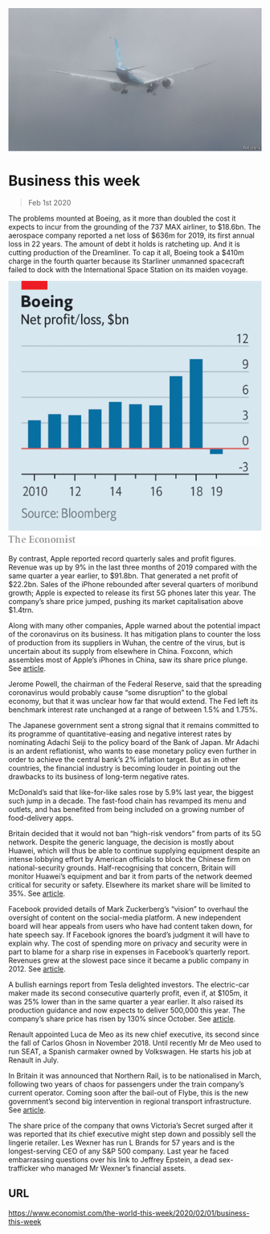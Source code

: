 ![](./images/20200201_WWP501.jpg)

# Business this week

> Feb 1st 2020

The problems mounted at Boeing, as it more than doubled the cost it expects to incur from the grounding of the 737 MAX airliner, to $18.6bn. The aerospace company reported a net loss of $636m for 2019, its first annual loss in 22 years. The amount of debt it holds is ratcheting up. And it is cutting production of the Dreamliner. To cap it all, Boeing took a $410m charge in the fourth quarter because its Starliner unmanned spacecraft failed to dock with the International Space Station on its maiden voyage.



![](./images/20200201_WWC034.png)

By contrast, Apple reported record quarterly sales and profit figures. Revenue was up by 9% in the last three months of 2019 compared with the same quarter a year earlier, to $91.8bn. That generated a net profit of $22.2bn. Sales of the iPhone rebounded after several quarters of moribund growth; Apple is expected to release its first 5G phones later this year. The company’s share price jumped, pushing its market capitalisation above $1.4trn.

Along with many other companies, Apple warned about the potential impact of the coronavirus on its business. It has mitigation plans to counter the loss of production from its suppliers in Wuhan, the centre of the virus, but is uncertain about its supply from elsewhere in China. Foxconn, which assembles most of Apple’s iPhones in China, saw its share price plunge. See [article](https://www.economist.com//node/21779144).

Jerome Powell, the chairman of the Federal Reserve, said that the spreading coronavirus would probably cause “some disruption” to the global economy, but that it was unclear how far that would extend. The Fed left its benchmark interest rate unchanged at a range of between 1.5% and 1.75%.

The Japanese government sent a strong signal that it remains committed to its programme of quantitative-easing and negative interest rates by nominating Adachi Seiji to the policy board of the Bank of Japan. Mr Adachi is an ardent reflationist, who wants to ease monetary policy even further in order to achieve the central bank’s 2% inflation target. But as in other countries, the financial industry is becoming louder in pointing out the drawbacks to its business of long-term negative rates.

McDonald’s said that like-for-like sales rose by 5.9% last year, the biggest such jump in a decade. The fast-food chain has revamped its menu and outlets, and has benefited from being included on a growing number of food-delivery apps.

Britain decided that it would not ban “high-risk vendors” from parts of its 5G network. Despite the generic language, the decision is mostly about Huawei, which will thus be able to continue supplying equipment despite an intense lobbying effort by American officials to block the Chinese firm on national-security grounds. Half-recognising that concern, Britain will monitor Huawei’s equipment and bar it from parts of the network deemed critical for security or safety. Elsewhere its market share will be limited to 35%. See [article](https://www.economist.com//britain/2020/01/28/britain-takes-a-third-way-on-5g-with-huawei).

Facebook provided details of Mark Zuckerberg’s “vision” to overhaul the oversight of content on the social-media platform. A new independent board will hear appeals from users who have had content taken down, for hate speech say. If Facebook ignores the board’s judgment it will have to explain why. The cost of spending more on privacy and security were in part to blame for a sharp rise in expenses in Facebook’s quarterly report. Revenues grew at the slowest pace since it became a public company in 2012. See [article](https://www.economist.com//node/21779156).

A bullish earnings report from Tesla delighted investors. The electric-car maker made its second consecutive quarterly profit, even if, at $105m, it was 25% lower than in the same quarter a year earlier. It also raised its production guidance and now expects to deliver 500,000 this year. The company’s share price has risen by 130% since October. See [article](https://www.economist.com//business/2020/01/30/tesla-is-proving-itself-as-a-carmaker).

Renault appointed Luca de Meo as its new chief executive, its second since the fall of Carlos Ghosn in November 2018. Until recently Mr de Meo used to run SEAT, a Spanish carmaker owned by Volkswagen. He starts his job at Renault in July.

In Britain it was announced that Northern Rail, is to be nationalised in March, following two years of chaos for passengers under the train company’s current operator. Coming soon after the bail-out of Flybe, this is the new government’s second big intervention in regional transport infrastructure. See [article](https://www.economist.com//britain/2020/02/01/britains-government-renationalises-northern-rail).

The share price of the company that owns Victoria’s Secret surged after it was reported that its chief executive might step down and possibly sell the lingerie retailer. Les Wexner has run L Brands for 57 years and is the longest-serving CEO of any S&P 500 company. Last year he faced embarrassing questions over his link to Jeffrey Epstein, a dead sex-trafficker who managed Mr Wexner’s financial assets.

## URL

https://www.economist.com/the-world-this-week/2020/02/01/business-this-week
